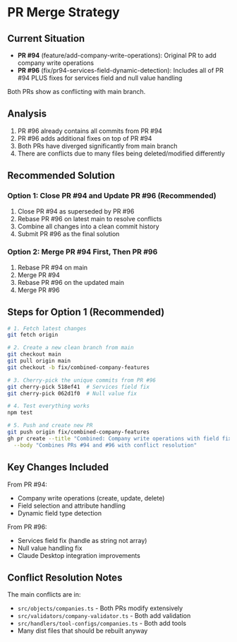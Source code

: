 # PR Merge Strategy

## Current Situation

- **PR #94** (feature/add-company-write-operations): Original PR to add company write operations
- **PR #96** (fix/pr94-services-field-dynamic-detection): Includes all of PR #94 PLUS fixes for services field and null value handling

Both PRs show as conflicting with main branch.

## Analysis

1. PR #96 already contains all commits from PR #94
2. PR #96 adds additional fixes on top of PR #94
3. Both PRs have diverged significantly from main branch
4. There are conflicts due to many files being deleted/modified differently

## Recommended Solution

### Option 1: Close PR #94 and Update PR #96 (Recommended)
1. Close PR #94 as superseded by PR #96
2. Rebase PR #96 on latest main to resolve conflicts
3. Combine all changes into a clean commit history
4. Submit PR #96 as the final solution

### Option 2: Merge PR #94 First, Then PR #96
1. Rebase PR #94 on main
2. Merge PR #94
3. Rebase PR #96 on the updated main
4. Merge PR #96 

## Steps for Option 1 (Recommended)

```bash
# 1. Fetch latest changes
git fetch origin

# 2. Create a new clean branch from main
git checkout main
git pull origin main
git checkout -b fix/combined-company-features

# 3. Cherry-pick the unique commits from PR #96
git cherry-pick 518ef41  # Services field fix
git cherry-pick 062d1f0  # Null value fix

# 4. Test everything works
npm test

# 5. Push and create new PR
git push origin fix/combined-company-features
gh pr create --title "Combined: Company write operations with field fixes" \
  --body "Combines PRs #94 and #96 with conflict resolution"
```

## Key Changes Included

From PR #94:
- Company write operations (create, update, delete)
- Field selection and attribute handling
- Dynamic field type detection

From PR #96:
- Services field fix (handle as string not array)
- Null value handling fix
- Claude Desktop integration improvements

## Conflict Resolution Notes

The main conflicts are in:
- `src/objects/companies.ts` - Both PRs modify extensively
- `src/validators/company-validator.ts` - Both add validation
- `src/handlers/tool-configs/companies.ts` - Both add tools
- Many dist files that should be rebuilt anyway